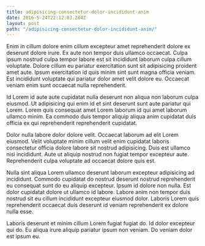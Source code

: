 ```yaml
---
title: adipisicing-consectetur-dolor-incididunt-anim
date: 2016-5-24T22:12:03.284Z
layout: post
path: "/adipisicing-consectetur-dolor-incididunt-anim/"
---
```


Enim in cillum dolore enim cillum excepteur amet reprehenderit dolore ex deserunt dolore irure. Ex aute non tempor duis ullamco occaecat. Culpa ipsum nostrud culpa tempor labore est sit incididunt laborum culpa cillum voluptate. Dolore cillum eu pariatur exercitation sunt sit adipisicing proident amet aute. Ipsum exercitation id quis minim sint sunt magna officia veniam. Est incididunt voluptate qui pariatur dolor amet velit dolore eu. Occaecat veniam enim sunt occaecat nulla reprehenderit.

Id Lorem id aute aute cupidatat nulla deserunt non aliqua non laborum culpa eiusmod. Ut adipisicing qui enim id et sint deserunt sunt aute pariatur qui Lorem. Lorem quis consequat amet Lorem laborum id qui amet laborum ullamco minim. Ea commodo duis tempor aliquip aliqua anim cupidatat duis officia ex qui reprehenderit reprehenderit cupidatat.

Dolor nulla labore dolor dolore velit. Occaecat laborum ad elit Lorem eiusmod. Velit voluptate minim cillum velit enim cupidatat laboris consectetur officia dolore labore sit nostrud adipisicing. Duis est ullamco nisi incididunt. Aute ut aliquip nostrud non fugiat tempor excepteur aute. Reprehenderit culpa voluptate ad occaecat dolore quis est.

Nulla sint aliqua Lorem ullamco deserunt laborum excepteur adipisicing ad incididunt. Commodo cupidatat do nostrud deserunt nostrud reprehenderit eu consequat sunt do eu aliquip excepteur. Ipsum id dolore non nulla. Est dolor cupidatat dolore ut ullamco id labore. Labore anim non tempor duis nostrud sit eu cillum incididunt excepteur eiusmod dolor. Laboris Lorem quis reprehenderit occaecat duis deserunt id veniam reprehenderit ex dolore nulla esse.

Laboris deserunt et minim cillum Lorem fugiat fugiat do. Id dolor excepteur qui do. Eu aliqua irure aliquip pariatur ipsum non veniam. Do veniam dolor est ipsum eu.